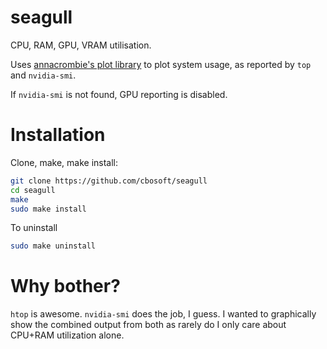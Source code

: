 # seagull

CPU, RAM, GPU, VRAM utilisation.

Uses [annacrombie's plot library](https://github.com/annacrombie/plot) to plot system usage, as reported by `top` and `nvidia-smi`.

If `nvidia-smi` is not found, GPU reporting is disabled.


# Installation

Clone, make, make install:

```bash
git clone https://github.com/cbosoft/seagull
cd seagull
make
sudo make install
```

To uninstall
```bash
sudo make uninstall
```

# Why bother?

`htop` is awesome. `nvidia-smi` does the job, I guess. I wanted to graphically
show the combined output from both as rarely do I only care about CPU+RAM
utilization alone.
